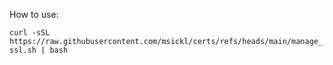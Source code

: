 How to use:

`curl -sSL https://raw.githubusercontent.com/msickl/certs/refs/heads/main/manage_ssl.sh | bash`

